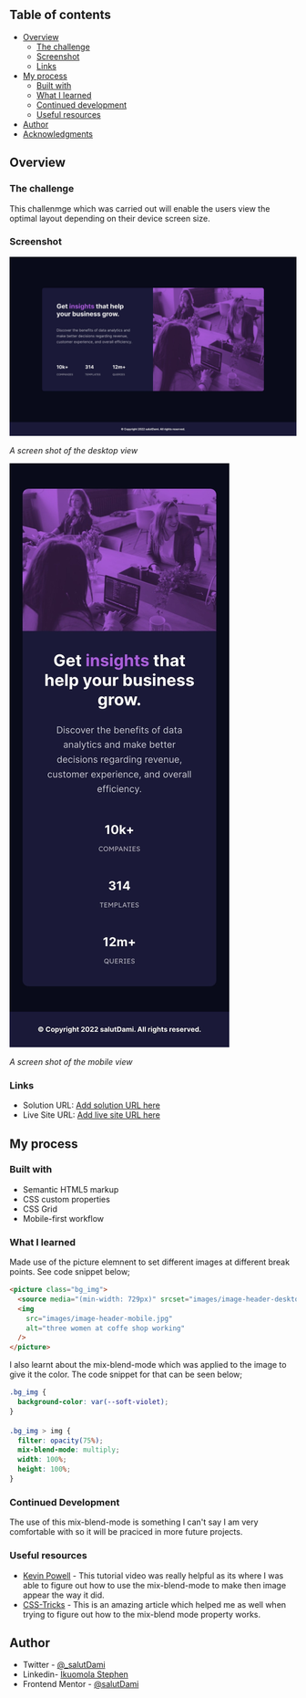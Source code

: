 ## Table of contents

- [Overview](#overview)
  - [The challenge](#the-challenge)
  - [Screenshot](#screenshot)
  - [Links](#links)
- [My process](#my-process)
  - [Built with](#built-with)
  - [What I learned](#what-i-learned)
  - [Continued development](#continued-development)
  - [Useful resources](#useful-resources)
- [Author](#author)
- [Acknowledgments](#acknowledgments)

## Overview

### The challenge

This challenmge which was carried out will enable the users view the optimal layout depending on their device screen size.

### Screenshot

![Desktop View](project.screenshot/screenshot-desktop.jpeg)

_A screen shot of the desktop view_

![Mobile View](project.screenshot/screeshot-mobile.jpeg)

_A screen shot of the mobile view_

### Links

- Solution URL: [Add solution URL here](https://github.com/TraversetheDOM/stats-preview-card-component)
- Live Site URL: [Add live site URL here](https://TraversetheDOM.github.io/stats-preview-card-component/)

## My process

### Built with

- Semantic HTML5 markup
- CSS custom properties
- CSS Grid
- Mobile-first workflow

### What I learned

Made use of the picture elemnent to set different images at different break points. See code snippet below;

```html
<picture class="bg_img">
  <source media="(min-width: 729px)" srcset="images/image-header-desktop.jpg" />
  <img
    src="images/image-header-mobile.jpg"
    alt="three women at coffe shop working"
  />
</picture>
```

I also learnt about the mix-blend-mode which was applied to the image to give it the color. The code snippet for that can be seen below;

```css
.bg_img {
  background-color: var(--soft-violet);
}

.bg_img > img {
  filter: opacity(75%);
  mix-blend-mode: multiply;
  width: 100%;
  height: 100%;
}
```

### Continued Development

The use of this mix-blend-mode is something I can't say I am very comfortable with so it will be praciced in more future projects.

### Useful resources

- [Kevin Powell](https://www.youtube.com/watch?v=TAA89nkEuhw) - This tutorial video was really helpful as its where I was able to figure out how to use the mix-blend-mode to make then image appear the way it did.
- [CSS-Tricks](https://css-tricks.com/almanac/properties/m/mix-blend-mode/) - This is an amazing article which helped me as well when trying to figure out how to the mix-blend mode property works.

## Author

- Twitter - [@\_salutDami](https://www.twitter.com/_salutDami)
- Linkedin- [Ikuomola Stephen](https://www.linkedin.com/in/ikuomola-stephen/)
- Frontend Mentor - [@salutDami](https://www.frontendmentor.io/profile/salutDami)
